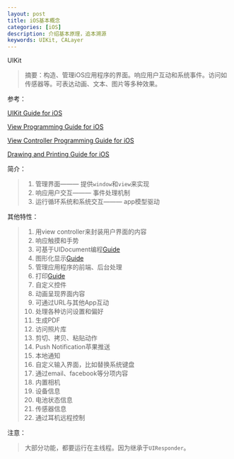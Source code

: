 ```yaml
---
layout: post
title: iOS基本概念
categories: [iOS]
description: 介绍基本原理，追本溯源
keywords: UIKit, CALayer
---
```


UIKit

> 摘要：构造、管理iOS应用程序的界面。响应用户互动和系统事件。访问如传感器等。可表达动画、文本、图片等多种效果。

参考：

[UIKit Guide for iOS](https://developer.apple.com/reference/uikit)

[View Programming Guide for iOS](https://developer.apple.com/library/content/documentation/WindowsViews/Conceptual/ViewPG_iPhoneOS/WindowsandViews/WindowsandViews.html#//apple_ref/doc/uid/TP40009503-CH2-SW1)

[View Controller Programming Guide for iOS](https://developer.apple.com/library/content/featuredarticles/ViewControllerPGforiPhoneOS/index.html#//apple_ref/doc/uid/TP40007457)

[Drawing and Printing Guide for iOS](https://developer.apple.com/library/content/documentation/2DDrawing/Conceptual/DrawingPrintingiOS/Introduction/Introduction.html#//apple_ref/doc/uid/TP40010156)

简介：

> 1. 管理界面——— 提供`window`和`view`来实现
> 2. 响应用户交互——— 事件处理机制
> 3. 运行循环系统和系统交互——— app模型驱动

其他特性：

> 1. 用view controller来封装用户界面的内容
> 2. 响应触摸和手势
> 3. 可基于UIDocument编程[Guide](https://developer.apple.com/library/content/documentation/DataManagement/Conceptual/DocumentBasedAppPGiOS/Introduction/Introduction.html#//apple_ref/doc/uid/TP40011149)
> 4. 图形化显示[Guide](https://developer.apple.com/library/content/documentation/WindowsViews/Conceptual/ViewPG_iPhoneOS/Introduction/Introduction.html#//apple_ref/doc/uid/TP40009503)
> 5. 管理应用程序的前端、后台处理
> 6. 打印[Guide](https://developer.apple.com/library/content/documentation/2DDrawing/Conceptual/DrawingPrintingiOS/Introduction/Introduction.html#//apple_ref/doc/uid/TP40010156)
> 7. 自定义控件
> 8. 动画呈现界面内容
> 9. 可通过URL与其他App互动
> 10. 处理各种访问设置和偏好
> 11. 生成PDF
> 12. 访问照片库
> 13. 剪切、拷贝、粘贴动作
> 14. Push Notification苹果推送
> 15. 本地通知
> 16. 自定义输入界面，比如替换系统键盘
> 17. 通过email、facebook等分项内容
> 18. 内置相机
> 19. 设备信息
> 20. 电池状态信息
> 21. 传感器信息
> 22. 通过耳机远程控制

注意：

> 大部分功能，都要运行在主线程。因为继承于`UIResponder`。